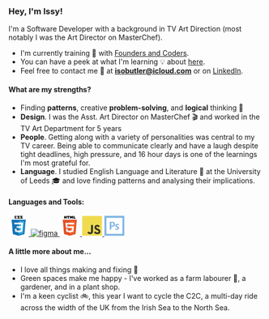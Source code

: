 ### Hey, I'm Issy!

I'm a Software Developer with a background in TV Art Direction (most notably I was the Art Director on MasterChef).

- I'm currently training :muscle: with [Founders and Coders](https://www.foundersandcoders.com/).
- You can have a peek at what I'm learning :bulb: about [here](https://github.com/isobelbutler/fac-portfolio).
- Feel free to contact me :speech_balloon: at **isobutler@icloud.com** or on [LinkedIn](https://www.linkedin.com/in/isobelbutler/).<br>

#### What are my strengths? 

- Finding <strong>patterns</strong>, creative <strong>problem-solving</strong>, and <strong>logical</strong> thinking :microscope:
- <strong>Design</strong>. I was the Asst. Art Director on MasterChef :clapper: and worked in the TV Art Department for 5 years
- <strong>People</strong>. Getting along with a variety of personalities was central to my TV career. Being able to communicate clearly and have a laugh despite tight deadlines, high pressure, and 16 hour days is one of the learnings I'm most grateful for.
- <strong>Language</strong>. I studied English Language and Literature :green_book: at the University of Leeds :mortar_board: and love finding patterns and analysing their implications.


#### Languages and Tools: 

<p align="left"> <a href="https://www.w3schools.com/css/" target="_blank" rel="noreferrer"> <img src="https://raw.githubusercontent.com/devicons/devicon/master/icons/css3/css3-original-wordmark.svg" alt="css3" width="40" height="40"/> </a> <a href="https://www.figma.com/" target="_blank" rel="noreferrer"> <img src="https://www.vectorlogo.zone/logos/figma/figma-icon.svg" alt="figma" width="40" height="40"/> </a> <a href="https://www.w3.org/html/" target="_blank" rel="noreferrer"> <img src="https://raw.githubusercontent.com/devicons/devicon/master/icons/html5/html5-original-wordmark.svg" alt="html5" width="40" height="40"/> </a> <a href="https://developer.mozilla.org/en-US/docs/Web/JavaScript" target="_blank" rel="noreferrer"> <img src="https://raw.githubusercontent.com/devicons/devicon/master/icons/javascript/javascript-original.svg" alt="javascript" width="40" height="40"/> </a> <a href="https://www.photoshop.com/en" target="_blank" rel="noreferrer"> <img src="https://raw.githubusercontent.com/devicons/devicon/master/icons/photoshop/photoshop-line.svg" alt="photoshop" width="40" height="40"/> </a> </p>

#### A little more about me...

- I love all things making and fixing :wrench:
- Green spaces make me happy - I've worked as a farm labourer :ear_of_rice:, a gardener, and in a plant shop.<br>
- I'm a keen cyclist :bike:, this year I want to cycle the C2C, a multi-day ride across the width of the UK from the Irish Sea to the North Sea.<br>


